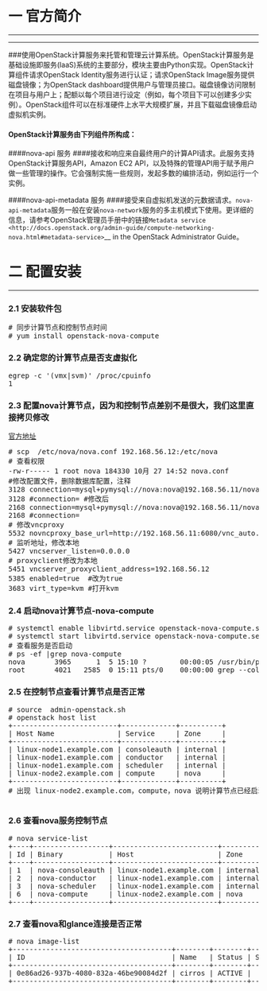 # 一 官方简介
--- 
---
###使用OpenStack计算服务来托管和管理云计算系统。OpenStack计算服务是基础设施即服务(IaaS)系统的主要部分，模块主要由Python实现。OpenStack计算组件请求OpenStack Identity服务进行认证；请求OpenStack Image服务提供磁盘镜像；为OpenStack dashboard提供用户与管理员接口。磁盘镜像访问限制在项目与用户上；配额以每个项目进行设定（例如，每个项目下可以创建多少实例）。OpenStack组件可以在标准硬件上水平大规模扩展，并且下载磁盘镜像启动虚拟机实例。

#### OpenStack计算服务由下列组件所构成：

####nova-api 服务
####接收和响应来自最终用户的计算API请求。此服务支持OpenStack计算服务API，Amazon EC2 API，以及特殊的管理API用于赋予用户做一些管理的操作。它会强制实施一些规则，发起多数的编排活动，例如运行一个实例。

####nova-api-metadata 服务
####接受来自虚拟机发送的元数据请求。``nova-api-metadata``服务一般在安装``nova-network``服务的多主机模式下使用。更详细的信息，请参考OpenStack管理员手册中的链接`Metadata service <http://docs.openstack.org/admin-guide/compute-networking-nova.html#metadata-service>`__ in the OpenStack Administrator Guide。


# 二 配置安装
---
### 2.1 安装软件包
<pre>
# 同步计算节点和控制节点时间
# yum install openstack-nova-compute
</pre>

### 2.2 确定您的计算节点是否支虚拟化
<pre>
egrep -c '(vmx|svm)' /proc/cpuinfo
1
</pre>

### 2.3 配置nova计算节点，因为和控制节点差别不是很大，我们这里直接拷贝修改
[官方地址](http://docs.openstack.org/mitaka/zh_CN/install-guide-rdo/nova-compute-install.html)
<pre>
# scp  /etc/nova/nova.conf 192.168.56.12:/etc/nova
# 查看权限
-rw-r----- 1 root nova 184330 10月 27 14:52 nova.conf
#修改配置文件，删除数据库配置，注释
3128 connection=mysql+pymysql://nova:nova@192.168.56.11/nova
3128 #connection= #修改后
2168 connection=mysql+pymysql://nova:nova@192.168.56.11/nova_api
2168 #connection=
# 修改vncproxy
5532 novncproxy_base_url=http://192.168.56.11:6080/vnc_auto.html
# 监听地址，修改本地
5427 vncserver_listen=0.0.0.0
# proxyclient修改为本地
5451 vncserver_proxyclient_address=192.168.56.12
5385 enabled=true  #改为true
3683 virt_type=kvm #打开kvm
</pre>
### 2.4 启动nova计算节点-nova-compute
<pre>
# systemctl enable libvirtd.service openstack-nova-compute.service
# systemctl start libvirtd.service openstack-nova-compute.service
# 查看服务是否启动
# ps -ef |grep nova-compute
nova       3965      1  5 15:10 ?        00:00:05 /usr/bin/python2 /usr/bin/nova-compute
root       4021   2585  0 15:11 pts/0    00:00:00 grep --color=auto nova-compute
</pre>

### 2.5 在控制节点查看计算节点是否正常
<pre>
# source  admin-openstack.sh
# openstack host list
+-------------------------+-------------+----------+
| Host Name               | Service     | Zone     |
+-------------------------+-------------+----------+
| linux-node1.example.com | consoleauth | internal |
| linux-node1.example.com | conductor   | internal |
| linux-node1.example.com | scheduler   | internal |
| linux-node2.example.com | compute     | nova     |
+-------------------------+-------------+----------+
# 出现 linux-node2.example.com，compute，nova 说明计算节点已经启动

</pre>
### 2.6 查看nova服务控制节点
<pre>
# nova service-list
+----+------------------+-------------------------+----------+---------+-------+----------------------------+-----------------+
| Id | Binary           | Host                    | Zone     | Status  | State | Updated_at                 | Disabled Reason |
+----+------------------+-------------------------+----------+---------+-------+----------------------------+-----------------+
| 1  | nova-consoleauth | linux-node1.example.com | internal | enabled | up    | 2016-10-27T07:40:08.000000 | -               |
| 2  | nova-conductor   | linux-node1.example.com | internal | enabled | up    | 2016-10-27T07:40:08.000000 | -               |
| 3  | nova-scheduler   | linux-node1.example.com | internal | enabled | up    | 2016-10-27T07:40:08.000000 | -               |
| 6  | nova-compute     | linux-node2.example.com | nova     | enabled | up    | 2016-10-27T07:40:13.000000 | -               |
+----+------------------+-------------------------+----------+---------+-------+----------------------------+----------
</pre>
### 2.7 查看nova和glance连接是否正常
<pre>
# nova image-list
+--------------------------------------+--------+--------+--------+
| ID                                   | Name   | Status | Server |
+--------------------------------------+--------+--------+--------+
| 0e86ad26-937b-4080-832a-46be90084d2f | cirros | ACTIVE |        |
+--------------------------------------+--------+--------+--------+
</pre>

